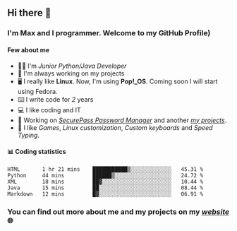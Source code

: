 ## Hi there 👋
### I'm Max and I programmer. Welcome to my GitHub Profile)

#### **Few about me**
- 👨‍💻 I'm _Junior Python/Java Developer_
- 📁 I'm always working on my projects
- 🖥️ I really like **Linux**. Now, I'm using **Pop!_OS**. Coming soon I will start using Fedora.
- ⌨️ I write code for _2_ years
- 💻 I like coding and IT
- 📃 Working on *[SecurePass Password Manager](https://github.com/merive/SecurePass)* and another *[my projects](https://merive.herokuapp.com/projects)*.
- 👾 I like _Games_, _Linux customization_, _Custom keyboards_ and _Speed Typing_.

#### 📊 **Coding statistics**
<!--START_SECTION:waka-->
```text
HTML       1 hr 21 mins    ███████████▒░░░░░░░░░░░░░   45.31 % 
Python     44 mins         ██████▒░░░░░░░░░░░░░░░░░░   24.72 % 
XML        18 mins         ██▓░░░░░░░░░░░░░░░░░░░░░░   10.44 % 
Java       15 mins         ██░░░░░░░░░░░░░░░░░░░░░░░   08.44 % 
Markdown   12 mins         █▓░░░░░░░░░░░░░░░░░░░░░░░   06.91 % 
```
<!--END_SECTION:waka-->

### **You can find out more about me and my projects on my _[website](https://merive.herokuapp.com/)_ 🌐**
